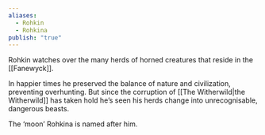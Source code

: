 ```yaml
---
aliases:
  - Rohkin
  - Rohkina
publish: "true"
---
```

Rohkin watches over the many herds of horned creatures that reside in the [[Fanewyck]].

In happier times he preserved the balance of nature and civilization, preventing overhunting. But since the corruption of [[The Witherwild|the Witherwild]] has taken hold he’s seen his herds change into unrecognisable, dangerous beasts.

The ‘moon’ Rohkina is named after him. 